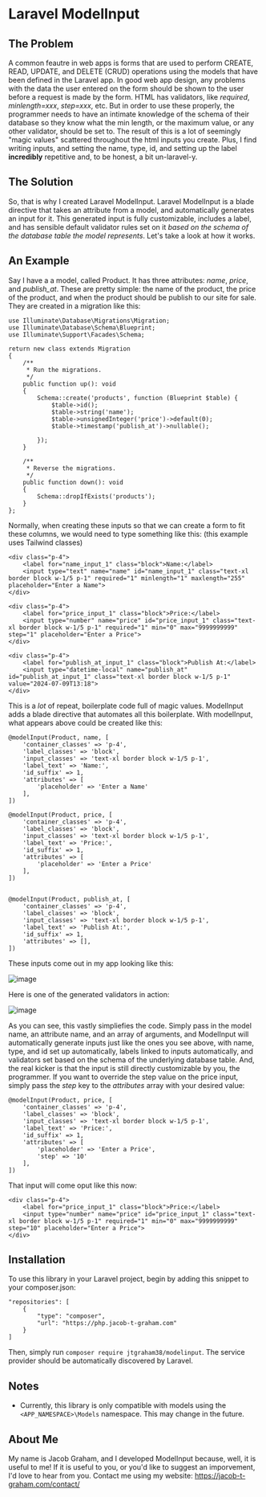 # Laravel ModelInput

## The Problem
A common feautre in web apps is forms that are used to perform CREATE, READ, UPDATE, and DELETE (CRUD) operations using the models that have been defined in the Laravel app.  In good web app design, any problems with the data the user entered on the form should be shown to the user before a request is made by the form.  HTML has validators, like _required_, _minlength=xxx_, _step=xxx_, etc.  But in order to use these properly, the programmer needs to have an intimate knowledge of the schema of their database so they know what the min length, or the maximum value, or any other validator, should be set to.  The result of this is a lot of seemingly "magic values" scattered throughout the html inputs you create.  Plus, I find writing inputs, and setting the name, type, id, and setting up the label **incredibly** repetitive and, to be honest, a bit un-laravel-y. 

## The Solution
So, that is why I created Laravel ModelInput.  Laravel ModelInput is a blade directive that takes an attribute from a model, and automatically generates an input for it.  This generated input is fully customizable, includes a label, and has sensible default validator rules set on it _based on the schema of the database table the model represents_.  Let's take a look at how it works.

## An Example
Say I have a a model, called Product.  It has three attributes: _name_, _price_, and _publish_at_.  These are pretty simple: the name of the product, the price of the product, and when the product should be publish to our site for sale.  They are created in a migration like this:

```
use Illuminate\Database\Migrations\Migration;
use Illuminate\Database\Schema\Blueprint;
use Illuminate\Support\Facades\Schema;

return new class extends Migration
{
    /**
     * Run the migrations.
     */
    public function up(): void
    {
        Schema::create('products', function (Blueprint $table) {
            $table->id();
            $table->string('name');
            $table->unsignedInteger('price')->default(0);
            $table->timestamp('publish_at')->nullable();
            
        });
    }

    /**
     * Reverse the migrations.
     */
    public function down(): void
    {
        Schema::dropIfExists('products');
    }
};
```

Normally, when creating these inputs so that we can create a form to fit these columns, we would need to type something like this:
(this example uses Tailwind classes)

```
<div class="p-4">
    <label for="name_input_1" class="block">Name:</label>
    <input type="text" name="name" id="name_input_1" class="text-xl border block w-1/5 p-1" required="1" minlength="1" maxlength="255" placeholder="Enter a Name">
</div>

<div class="p-4">
    <label for="price_input_1" class="block">Price:</label>
    <input type="number" name="price" id="price_input_1" class="text-xl border block w-1/5 p-1" required="1" min="0" max="9999999999" step="1" placeholder="Enter a Price">
</div>

<div class="p-4">
    <label for="publish_at_input_1" class="block">Publish At:</label>
    <input type="datetime-local" name="publish_at" id="publish_at_input_1" class="text-xl border block w-1/5 p-1" value="2024-07-09T13:18">
</div>
```

This is a _lot_ of repeat, boilerplate code full of magic values.  ModelInput adds a blade directive that automates all this boilerplate.  With modelInput, what appears above could be created like this:

```
@modelInput(Product, name, [
    'container_classes' => 'p-4', 
    'label_classes' => 'block', 
    'input_classes' => 'text-xl border block w-1/5 p-1',
    'label_text' => 'Name:',
    'id_suffix' => 1,
    'attributes' => [
        'placeholder' => 'Enter a Name'
    ],
])

@modelInput(Product, price, [
    'container_classes' => 'p-4', 
    'label_classes' => 'block', 
    'input_classes' => 'text-xl border block w-1/5 p-1',
    'label_text' => 'Price:',
    'id_suffix' => 1,
    'attributes' => [
        'placeholder' => 'Enter a Price'
    ],
])


@modelInput(Product, publish_at, [
    'container_classes' => 'p-4', 
    'label_classes' => 'block', 
    'input_classes' => 'text-xl border block w-1/5 p-1',
    'label_text' => 'Publish At:',
    'id_suffix' => 1,
    'attributes' => [],
])
```

These inputs come out in my app looking like this:

![image](https://github.com/jtgraham38/ModelInput/assets/88167136/401660a9-874f-4264-93a0-88f49513401f)

Here is one of the generated validators in action:

![image](https://github.com/jtgraham38/ModelInput/assets/88167136/219255d2-45b8-4c59-aee0-57d301a2c5a4)


As you can see, this vastly simpliefies the code.  Simply pass in the model name, an attribute name, and an array of arguments, and ModelInput will automatically generate inputs just like the ones you see above, with name, type, and id set up automatically, labels linked to inputs automatically, and validators set based on the schema of the underlying database table.  And, the real kicker is that the input is still directly customizable by you, the programmer.  If you want to override the step value on the price input, simply pass the _step_ key to the _attributes_ array with your desired value:

```
@modelInput(Product, price, [
    'container_classes' => 'p-4', 
    'label_classes' => 'block', 
    'input_classes' => 'text-xl border block w-1/5 p-1',
    'label_text' => 'Price:',
    'id_suffix' => 1,
    'attributes' => [
        'placeholder' => 'Enter a Price',
        'step' => '10'
    ],
])
```

That input will come oput like this now:

```
<div class="p-4">
    <label for="price_input_1" class="block">Price:</label>
    <input type="number" name="price" id="price_input_1" class="text-xl border block w-1/5 p-1" required="1" min="0" max="9999999999" step="10" placeholder="Enter a Price">
</div>
```

## Installation
To use this library in your Laravel project, begin by adding this snippet to your composer.json:

```
"repositories": [
    {
        "type": "composer",
        "url": "https://php.jacob-t-graham.com"
    }
]
```

Then, simply run `composer require jtgraham38/modelinput`.  The service provider should be automatically discovered by Laravel.

## Notes
- Currently, this library is only compatible with models using the `<APP_NAMESPACE>\Models` namespace.  This may change in the future.

## About Me
My name is Jacob Graham, and I developed ModelInput because, well, it is useful to me!  If it is useful to you, or you'd like to suggest an imporvement, I'd love to hear from you.  Contact me using my website: https://jacob-t-graham.com/contact/
